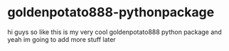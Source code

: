 # goldenpotato888-pythonpackage
hi guys so like this is my very cool goldenpotato888 python package and yeah im going to add more stuff later
